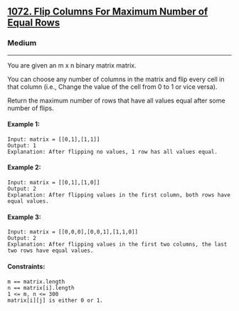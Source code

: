 [1072. Flip Columns For Maximum Number of Equal Rows](https://leetcode.com/problems/flip-columns-for-maximum-number-of-equal-rows/)
---------------------------------------------------------------------------------------------------------------------------------------------

### Medium
---------------------------------------------------------------------------------------------------------------------------------------------

You are given an m x n binary matrix matrix.

You can choose any number of columns in the matrix and flip every cell in that column (i.e., Change the value of the cell from 0 to 1 or vice versa).

Return the maximum number of rows that have all values equal after some number of flips.

#### Example 1:
```
Input: matrix = [[0,1],[1,1]]
Output: 1
Explanation: After flipping no values, 1 row has all values equal.
```
#### Example 2:
```
Input: matrix = [[0,1],[1,0]]
Output: 2
Explanation: After flipping values in the first column, both rows have equal values.
```
#### Example 3:
```
Input: matrix = [[0,0,0],[0,0,1],[1,1,0]]
Output: 2
Explanation: After flipping values in the first two columns, the last two rows have equal values.
```
#### Constraints:
```
m == matrix.length
n == matrix[i].length
1 <= m, n <= 300
matrix[i][j] is either 0 or 1.
```
